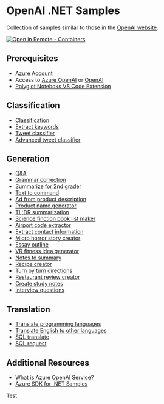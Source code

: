 # OpenAI .NET Samples

Collection of samples similar to those in the [OpenAI website](https://platform.openai.com/examples).

[![Open in Remote - Containers](https://img.shields.io/static/v1?style=for-the-badge&label=Remote%20-%20Containers&message=Open&color=blue&logo=visualstudiocode)](https://vscode.dev/redirect?url=vscode://ms-vscode-remote.remote-containers/cloneInVolume?url=https://github.com/azure-samples/azure-search-openai-demo)

## Prerequisites

- [Azure Account](https://aka.ms/free)
- Access to [Azure OpenAI](https://learn.microsoft.com/azure/cognitive-services/openai/how-to/create-resource?pivots=web-portal) or [OpenAI](https://openai.com/)
- [Polyglot Noteboks VS Code Extension](https://marketplace.visualstudio.com/items?itemName=ms-dotnettools.dotnet-interactive-vscode)

## Classification

- [Classification](./classification.ipynb)
- [Extract keywords](./extract-keywords.ipynb)
- [Tweet classifier](./tweet-classifier.ipynb)
- [Advanced tweet classifier](./advanced-tweet-classifier.ipynb)

## Generation

- [Q&A](./qna.ipynb)
- [Grammar correction](./grammar-correction.ipynb)
- [Summarize for 2nd grader](./summarize-second-grader.ipynb)
- [Text to command](./text-to-command.ipynb)
- [Ad from product description](./ad-product-description.ipynb)
- [Product name generator](./product-name-generator.ipynb)
- [TL;DR summarization](./tldr-summarization.ipynb)
- [Science finction book list maker](./science-fiction-book-list-maker.ipynb)
- [Airport code extractor](./airport-code-extractor.ipynb)
- [Extract contact information](./extract-contact-information.ipynb)
- [Micro horror story creator](./micro-horror-story-creator.ipynb)
- [Essay outline](./essay-outline.ipynb)
- [VR fitness idea generator](./vr-fitness-idea-generator.ipynb)
- [Notes to summary](./notes-to-summary.ipynb)
- [Recipe creator](./recipe-creator.ipynb)
- [Turn by turn directions](./turn-by-turn-directions.ipynb)
- [Restaurant review creator](./restaurant-review-creator.ipynb)
- [Create study notes](./create-study-notes.ipynb)
- [Interview questions](./create-interview-questions.ipynb)

## Translation

- [Translate programming languages](./translate-programming-languages.ipynb)
- [Translate English to other languages](./translate-english-other-languages.ipynb)
- [SQL translate](./sql-translate.ipynb)
- [SQL request](./sql-request.ipynb)

## Additional Resources

- [What is Azure OpenAI Service?](https://learn.microsoft.com/en-us/azure/cognitive-services/openai/overview)
- [Azure SDK for .NET Samples](https://github.com/Azure/azure-sdk-for-net/tree/main/sdk/openai/Azure.AI.OpenAI/tests/Samples)

Test